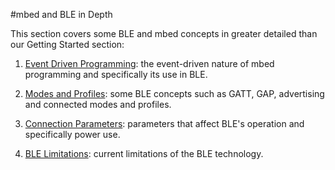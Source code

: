 #mbed and BLE in Depth

This section covers some BLE and mbed concepts in greater detailed than our Getting Started section:

1. [Event Driven Programming](/InDepth/Events/): the event-driven nature of mbed programming and specifically its use in BLE.

2. [Modes and Profiles](/InDepth/BLEInDepth/): some BLE concepts such as GATT, GAP, advertising and connected modes and profiles.

3. [Connection Parameters](/InDepth/ConnectionParameters/): parameters that affect BLE's operation and specifically power use.

4. [BLE Limitations](/InDepth/Limitations/): current limitations of the BLE technology. 